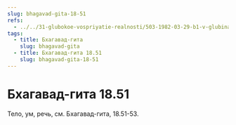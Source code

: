```yaml
---
slug: bhagavad-gita-18-51
refs:
  - ../../31-glubokoe-vospriyatie-realnosti/503-1982-03-29-b1-v-glubinah-realnosti-prebyvayut-vrindavan-i-soznanie-krishny.md
tags:
  - title: Бхагавад-гита
    slug: bhagavad-gita
  - title: Бхагавад-гита 18.51
    slug: bhagavad-gita-18-51
---
```


# Бхагавад-гита 18.51

Тело, ум, речь, см. Бхагавад-гита, 18.51-53.


